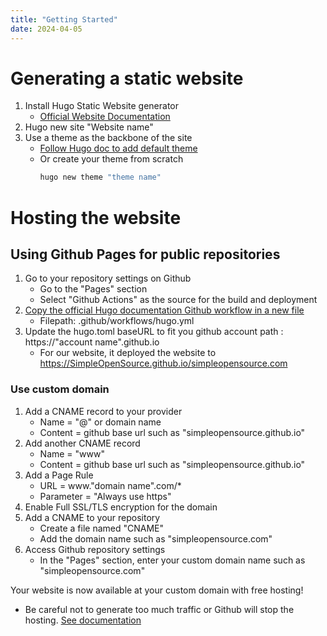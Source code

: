 ```yaml
---
title: "Getting Started"
date: 2024-04-05
---
```


# Generating a static website

1. Install Hugo Static Website generator
    * [Official Website Documentation](https://gohugo.io/)
2. Hugo new site "Website name"
3. Use a theme as the backbone of the site
    * [Follow Hugo doc to add default theme](https://gohugo.io/getting-started/quick-start/)
    * Or create your theme from scratch 
        ```bash
        hugo new theme "theme name"
        ````

# Hosting the website

## Using Github Pages for public repositories
1. Go to your repository settings on Github
    * Go to the "Pages" section
    * Select "Github Actions" as the source for the build and deployment
2. [Copy the official Hugo documentation Github workflow in a new file](https://gohugo.io/hosting-and-deployment/hosting-on-github/)
    * Filepath: .github/workflows/hugo.yml
3. Update the hugo.toml baseURL to fit you github account path : https://"account name".github.io
    * For our website, it deployed the website to https://SimpleOpenSource.github.io/simpleopensource.com

### Use custom domain
1. Add a CNAME record to your provider
    * Name = "@" or domain name
    * Content = github base url such as "simpleopensource.github.io"
2. Add another CNAME record
    * Name = "www"
    * Content = github base url such as "simpleopensource.github.io"
3. Add a Page Rule
    * URL = www."domain name".com/*
    * Parameter = "Always use https"
4. Enable Full SSL/TLS encryption for the domain
5. Add a CNAME to your repository
    * Create a file named "CNAME"
    * Add the domain name such as "simpleopensource.com"
6. Access Github repository settings
    * In the "Pages" section, enter your custom domain name such as "simpleopensource.com"

Your website is now available at your custom domain with free hosting!
* Be careful not to generate too much traffic or Github will stop the hosting. [See documentation](https://docs.github.com/en/pages/getting-started-with-github-pages/about-github-pages#limits-on-use-of-github-pages)

